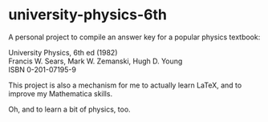 # university-physics-6th

A personal project to compile an answer key for a popular physics textbook:

University Physics, 6th ed (1982)  
Francis W. Sears, Mark W. Zemanski, Hugh D. Young  
ISBN 0-201-07195-9  

This project is also a mechanism for me to actually learn LaTeX, and to improve 
my Mathematica skills.

Oh, and to learn a bit of physics, too.

